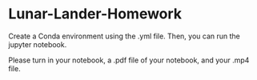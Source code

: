 # Lunar-Lander-Homework

Create a Conda environment using the .yml file. Then, you can run the jupyter notebook.

Please turn in your notebook, a .pdf file of your notebook, and your .mp4 file.
